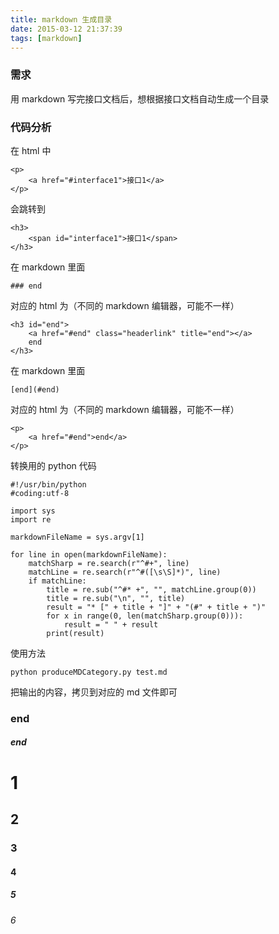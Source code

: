 ```yaml
---
title: markdown 生成目录
date: 2015-03-12 21:37:39
tags: [markdown]
---
```


### 需求

用 markdown 写完接口文档后，想根据接口文档自动生成一个目录

<!--more-->

### 代码分析

在 html 中

```
<p>
	<a href="#interface1">接口1</a>
</p>
```	

会跳转到

```
<h3>
	<span id="interface1">接口1</span>
</h3>
```

在 markdown 里面

```
### end
```

对应的 html 为（不同的 markdown 编辑器，可能不一样）

```
<h3 id="end">
	<a href="#end" class="headerlink" title="end"></a>
	end
</h3>
```

在 markdown 里面

```
[end](#end)
```

对应的 html 为（不同的 markdown 编辑器，可能不一样）

```
<p>
	<a href="#end">end</a>
</p>
```


转换用的 python 代码


```
#!/usr/bin/python
#coding:utf-8

import sys
import re

markdownFileName = sys.argv[1]

for line in open(markdownFileName):
    matchSharp = re.search(r"^#+", line)
    matchLine = re.search(r"^#([\s\S]*)", line)
    if matchLine:
        title = re.sub("^#* +", "", matchLine.group(0))
        title = re.sub("\n", "", title)
        result = "* [" + title + "]" + "(#" + title + ")"
        for x in range(0, len(matchSharp.group(0))):
            result = " " + result
        print(result) 
```

使用方法

```
python produceMDCategory.py test.md
```

把输出的内容，拷贝到对应的 md 文件即可

###  end

##### end




# 1

## 2

### 3

#### 4

##### 5

###### 6


